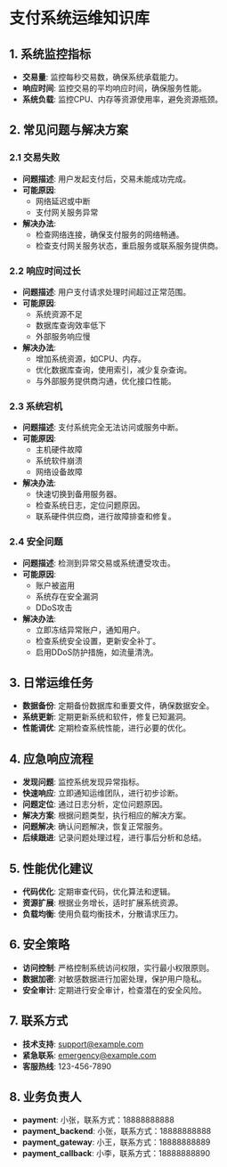 # 支付系统运维知识库

## 1. 系统监控指标
- **交易量**: 监控每秒交易数，确保系统承载能力。
- **响应时间**: 监控交易的平均响应时间，确保服务性能。
- **系统负载**: 监控CPU、内存等资源使用率，避免资源瓶颈。

## 2. 常见问题与解决方案

### 2.1 交易失败
- **问题描述**: 用户发起支付后，交易未能成功完成。
- **可能原因**:
  - 网络延迟或中断
  - 支付网关服务异常
- **解决办法**:
  - 检查网络连接，确保支付服务的网络畅通。
  - 检查支付网关服务状态，重启服务或联系服务提供商。

### 2.2 响应时间过长
- **问题描述**: 用户支付请求处理时间超过正常范围。
- **可能原因**:
  - 系统资源不足
  - 数据库查询效率低下
  - 外部服务响应慢
- **解决办法**:
  - 增加系统资源，如CPU、内存。
  - 优化数据库查询，使用索引，减少复杂查询。
  - 与外部服务提供商沟通，优化接口性能。

### 2.3 系统宕机
- **问题描述**: 支付系统完全无法访问或服务中断。
- **可能原因**:
  - 主机硬件故障
  - 系统软件崩溃
  - 网络设备故障
- **解决办法**:
  - 快速切换到备用服务器。
  - 检查系统日志，定位问题原因。
  - 联系硬件供应商，进行故障排查和修复。

### 2.4 安全问题
- **问题描述**: 检测到异常交易或系统遭受攻击。
- **可能原因**:
  - 账户被盗用
  - 系统存在安全漏洞
  - DDoS攻击
- **解决办法**:
  - 立即冻结异常账户，通知用户。
  - 检查系统安全设置，更新安全补丁。
  - 启用DDoS防护措施，如流量清洗。

## 3. 日常运维任务

- **数据备份**: 定期备份数据库和重要文件，确保数据安全。
- **系统更新**: 定期更新系统和软件，修复已知漏洞。
- **性能调优**: 定期检查系统性能，进行必要的优化。

## 4. 应急响应流程
- **发现问题**: 监控系统发现异常指标。
- **快速响应**: 立即通知运维团队，进行初步诊断。
- **问题定位**: 通过日志分析，定位问题原因。
- **解决方案**: 根据问题类型，执行相应的解决方案。
- **问题解决**: 确认问题解决，恢复正常服务。
- **后续跟进**: 记录问题处理过程，进行事后分析和总结。

## 5. 性能优化建议
- **代码优化**: 定期审查代码，优化算法和逻辑。
- **资源扩展**: 根据业务增长，适时扩展系统资源。
- **负载均衡**: 使用负载均衡技术，分散请求压力。

## 6. 安全策略
- **访问控制**: 严格控制系统访问权限，实行最小权限原则。
- **数据加密**: 对敏感数据进行加密处理，保护用户隐私。
- **安全审计**: 定期进行安全审计，检查潜在的安全风险。

## 7. 联系方式
- **技术支持**: support@example.com
- **紧急联系**: emergency@example.com
- **客服热线**: 123-456-7890

## 8. 业务负责人
- **payment**: 小张，联系方式：18888888888
- **payment_backend**: 小张，联系方式：18888888888
- **payment_gateway**: 小王，联系方式：18888888889
- **payment_callback**: 小李，联系方式：18888888890
